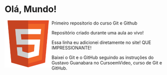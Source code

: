 # Olá, Mundo!

<img src="Imagem/HTML.webp" alt="Logo" align="left" width="150">

 Primeiro repositorio do curso Git e Github

 Repositório criado durante uma aula ao vivo!

 Essa linha eu adicionei diretamente no site! QUE IMPRESSIONANTE!

 Baixei o Git e o GitHub seguindo as instruções do Gustavo Guanabara no CursoemVideo, curso de Git e GitHub.
